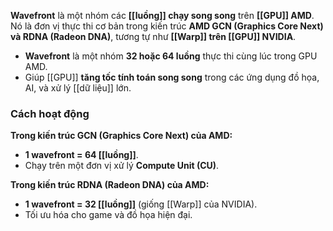 **Wavefront** là một nhóm các **[[luồng]] chạy song song** trên **[[GPU]] AMD**. Nó là đơn vị thực thi cơ bản trong kiến trúc **AMD GCN (Graphics Core Next) và RDNA (Radeon DNA)**, tương tự như **[[Warp]] trên [[GPU]] NVIDIA**.
- **Wavefront** là một nhóm **32 hoặc 64 luồng** thực thi cùng lúc trong GPU AMD.
- Giúp [[GPU]] **tăng tốc tính toán song song** trong các ứng dụng đồ họa, AI, và xử lý [[dữ liệu]] lớn.

### Cách hoạt động

**Trong kiến trúc GCN (Graphics Core Next) của AMD:**
- **1 wavefront = 64 [[luồng]]**.
- Chạy trên một đơn vị xử lý **Compute Unit (CU)**.

**Trong kiến trúc RDNA (Radeon DNA) của AMD:**
- **1 wavefront = 32 [[luồng]]** (giống [[Warp]] của NVIDIA).
- Tối ưu hóa cho game và đồ họa hiện đại.
